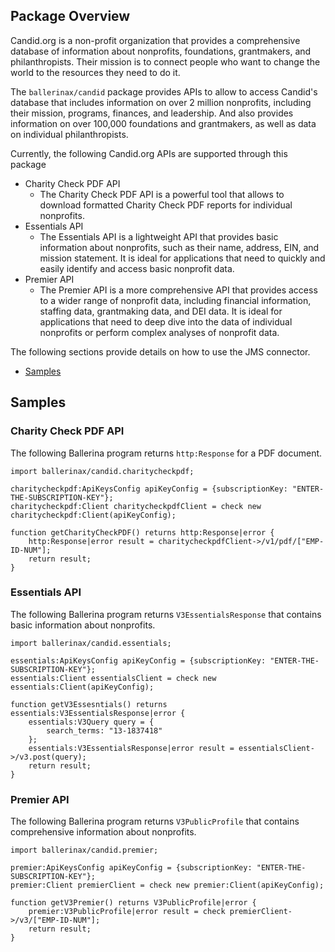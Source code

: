 ## Package Overview

Candid.org is a non-profit organization that provides a comprehensive database of information about nonprofits, foundations, grantmakers, and philanthropists. Their mission is to connect people who want to change the world to the resources they need to do it.

The `ballerinax/candid` package provides APIs to allow to access Candid's database that includes information on over 2 million nonprofits, including their mission, programs, finances, and leadership. And also provides information on over 100,000 foundations and grantmakers, as well as data on individual philanthropists.

Currently, the following Candid.org APIs are supported through this package

- Charity Check PDF API
  - The Charity Check PDF API is a powerful tool that allows to download formatted Charity Check PDF reports for individual nonprofits.
- Essentials API
  - The Essentials API is a lightweight API that provides basic information about nonprofits, such as their name, address, EIN, and mission statement. It is ideal for applications that need to quickly and easily identify and access basic nonprofit data.
- Premier API
  - The Premier API is a more comprehensive API that provides access to a wider range of nonprofit data, including financial information, staffing data, grantmaking data, and DEI data. It is ideal for applications that need to deep dive into the data of individual nonprofits or perform complex analyses of nonprofit data.

The following sections provide details on how to use the JMS connector.
 
 - [Samples](#samples)

## Samples

### Charity Check PDF API

The following Ballerina program returns `http:Response` for a PDF document.

```ballerina
import ballerinax/candid.charitycheckpdf;

charitycheckpdf:ApiKeysConfig apiKeyConfig = {subscriptionKey: "ENTER-THE-SUBSCRIPTION-KEY"};
charitycheckpdf:Client charitycheckpdfClient = check new charitycheckpdf:Client(apiKeyConfig);

function getCharityCheckPDF() returns http:Response|error {
    http:Response|error result = charitycheckpdfClient->/v1/pdf/["EMP-ID-NUM"];
    return result;
}
```

### Essentials API

The following Ballerina program returns `V3EssentialsResponse` that contains basic information about nonprofits.

```ballerina
import ballerinax/candid.essentials;

essentials:ApiKeysConfig apiKeyConfig = {subscriptionKey: "ENTER-THE-SUBSCRIPTION-KEY"};
essentials:Client essentialsClient = check new essentials:Client(apiKeyConfig);

function getV3Essesntials() returns essentials:V3EssentialsResponse|error {
    essentials:V3Query query = {
        search_terms: "13-1837418"
    };
    essentials:V3EssentialsResponse|error result = essentialsClient->/v3.post(query);
    return result;
}
```

### Premier API

The following Ballerina program returns `V3PublicProfile` that contains comprehensive information about nonprofits.

```ballerina
import ballerinax/candid.premier;

premier:ApiKeysConfig apiKeyConfig = {subscriptionKey: "ENTER-THE-SUBSCRIPTION-KEY"};
premier:Client premierClient = check new premier:Client(apiKeyConfig);

function getV3Premier() returns V3PublicProfile|error {
    premier:V3PublicProfile|error result = check premierClient->/v3/["EMP-ID-NUM"];
    return result;
}
```

